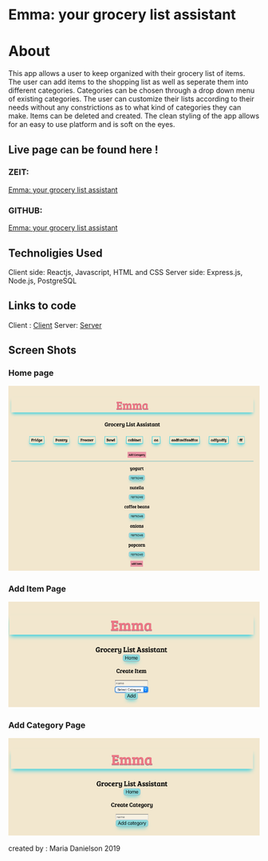 
 # Emma: your grocery list assistant

 # About
 This app allows a user to keep organized with their grocery list of items. The user can add items to the shopping list as well as seperate them into different categories. Categories can be chosen through a drop down menu of existing categories. The user can customize their lists according to their needs without any constrictions as to what kind of categories they can make. Items can be deleted and created. The clean styling of the app allows for an easy to use platform and is soft on the eyes. 

## Live page can be found here !
### ZEIT:
[Emma: your grocery list assistant](https://emma-app-f6xxigitj.now.sh/)
### GITHUB:
[Emma: your grocery list assistant](https://mal3905.github.io/Emma-Client2/)

## Technoligies Used
Client side: Reactjs, Javascript, HTML and CSS
Server side: Express.js, Node.js, PostgreSQL

## Links to code 
Client : [Client](https://github.com/mal3905/Emma-Client2.git)
Server: [Server](https://github.com/mal3905/emma-server.git)

## Screen Shots
### Home page 
![Main page](./images/main.png)
### Add Item Page
![Add Item](./images/item.png)
### Add Category Page
![Add Category](./images/category.png)


created by : Maria Danielson  2019

